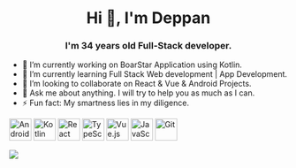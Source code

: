 <h1 align="center">Hi 👋, I'm Deppan</h1>
<h3 align="center">I'm 34 years old Full-Stack developer.</h3>

- 🔭 I’m currently working on BoarStar Application using Kotlin.
- 🌱 I’m currently learning Full Stack Web development | App Development.
- 👯 I’m looking to collaborate on React & Vue & Android Projects.
- 💬 Ask me about anything. I will try to help you as much as I can.
- ⚡ Fun fact: My smartness lies in my diligence.

<p align="left">
  <img src="https://source.android.com/setup/images/Android_symbol_green_RGB.svg" alt="Android" height="40" />
  <img src="https://upload.wikimedia.org/wikipedia/commons/thumb/7/74/Kotlin_Icon.png/240px-Kotlin_Icon.png" alt="Kotlin" width="40" height="40" />
  <img src="https://upload.wikimedia.org/wikipedia/commons/thumb/a/a7/React-icon.svg/320px-React-icon.svg.png" alt="React"  height="40" />
  <img src="https://upload.wikimedia.org/wikipedia/commons/thumb/4/4c/Typescript_logo_2020.svg/240px-Typescript_logo_2020.svg.png" alt="TypeScript" width="40" height="40" />
  <img src="https://upload.wikimedia.org/wikipedia/commons/9/95/Vue.js_Logo_2.svg" alt="Vue.js" height="40"/>
  <img src="https://upload.wikimedia.org/wikipedia/commons/thumb/9/99/Unofficial_JavaScript_logo_2.svg/240px-Unofficial_JavaScript_logo_2.svg.png" alt="JavaScript" width="40" height="40"/>
  <img src="https://git-scm.com/images/logos/downloads/Git-Icon-1788C.png" alt="Git" width="40" height="40"/>
</p>

<img src="https://github-readme-stats.vercel.app/api/top-langs/?username=deppan&theme=radical" />

